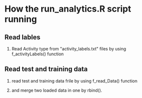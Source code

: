 How the run_analytics.R script running
===========

## Read lables
1. Read Activity type from "activity_labels.txt" files by using f_activityLabels() function

## Read test and training data
1. read test and training data frile by using f_read_Data() function

1. and merge two loaded data in one by rbind().
